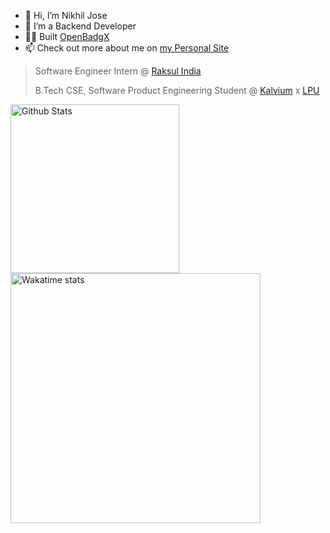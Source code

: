 - 👋 Hi, I’m Nikhil Jose
- 👀 I’m a Backend Developer
- 👷‍♂️ Built [OpenBadgX](https://github.com/kalviumcommunity/openbadgx)
- 📫 Check out more about me on [my Personal Site](https://nikjos.in)

>Software Engineer Intern @ [Raksul India](https://www.linkedin.com/company/raksul-india/)
>
>B.Tech CSE, Software Product Engineering Student @ [Kalvium](https://kalvium.com/) x [LPU](https://www.lpu.in/hons/kalvi.php)
<!-- 
<table >
<tr>
 <td> -->
<img src="https://github-readme-stats.vercel.app/api?username=nikiljos&count_private=true&include_all_commits=true&hide_rank=true" alt="Github Stats" width="270px">
<!--  </td><td> -->
<img src="https://github-readme-stats.vercel.app/api/wakatime?username=nikiljos&layout=compact&langs_count=20" alt="Wakatime stats" width="400px">
<!--  </td>
</tr></table> -->
